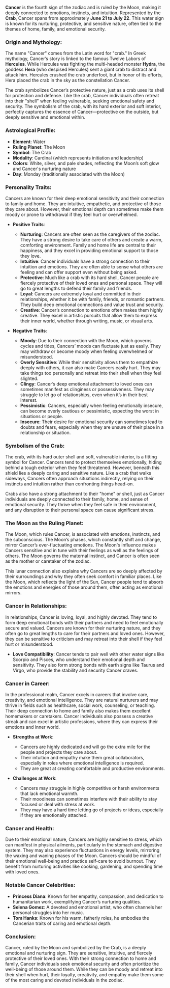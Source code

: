 **Cancer** is the fourth sign of the zodiac and is ruled by the Moon, making it deeply connected to emotions, instincts, and intuition. Represented by the **Crab**, Cancer spans from approximately **June 21 to July 22**. This water sign is known for its nurturing, protective, and sensitive nature, often tied to the themes of home, family, and emotional security.

### **Origin and Mythology**:
The name "Cancer" comes from the Latin word for "crab." In Greek mythology, Cancer’s story is linked to the famous Twelve Labors of **Hercules**. While Hercules was fighting the multi-headed monster **Hydra**, the goddess **Hera** (who despised Hercules) sent a giant crab to distract and attack him. Hercules crushed the crab underfoot, but in honor of its efforts, Hera placed the crab in the sky as the constellation Cancer.

The crab symbolizes Cancer’s protective nature, just as a crab uses its shell for protection and defense. Like the crab, Cancer individuals often retreat into their "shell" when feeling vulnerable, seeking emotional safety and security. The symbolism of the crab, with its hard exterior and soft interior, perfectly captures the essence of Cancer—protective on the outside, but deeply sensitive and emotional within.

### **Astrological Profile**:
- **Element**: Water  
- **Ruling Planet**: The Moon  
- **Symbol**: The Crab  
- **Modality**: Cardinal (which represents initiation and leadership)
- **Colors**: White, silver, and pale shades, reflecting the Moon’s soft glow and Cancer's nurturing nature  
- **Day**: Monday (traditionally associated with the Moon)

### **Personality Traits**:
Cancers are known for their deep emotional sensitivity and their connection to family and home. They are intuitive, empathetic, and protective of those they care about. However, their emotional depth can sometimes make them moody or prone to withdrawal if they feel hurt or overwhelmed. 

- **Positive Traits**:
  - **Nurturing**: Cancers are often seen as the caregivers of the zodiac. They have a strong desire to take care of others and create a warm, comforting environment. Family and home life are central to their happiness, and they excel in providing emotional support to those they love.
  - **Intuitive**: Cancer individuals have a strong connection to their intuition and emotions. They are often able to sense what others are feeling and can offer support even without being asked.
  - **Protective**: Much like a crab with its hard shell, Cancer people are fiercely protective of their loved ones and personal space. They will go to great lengths to defend their family and friends.
  - **Loyal**: Cancers are extremely loyal and committed in their relationships, whether it be with family, friends, or romantic partners. They build deep emotional connections and value trust and security.
  - **Creative**: Cancer’s connection to emotions often makes them highly creative. They excel in artistic pursuits that allow them to express their inner world, whether through writing, music, or visual arts.

- **Negative Traits**:
  - **Moody**: Due to their connection with the Moon, which governs cycles and tides, Cancers’ moods can fluctuate just as easily. They may withdraw or become moody when feeling overwhelmed or misunderstood.
  - **Overly Sensitive**: While their sensitivity allows them to empathize deeply with others, it can also make Cancers easily hurt. They may take things too personally and retreat into their shell when they feel slighted.
  - **Clingy**: Cancer’s deep emotional attachment to loved ones can sometimes manifest as clinginess or possessiveness. They may struggle to let go of relationships, even when it’s in their best interest.
  - **Pessimistic**: Cancers, especially when feeling emotionally insecure, can become overly cautious or pessimistic, expecting the worst in situations or people.
  - **Insecure**: Their desire for emotional security can sometimes lead to doubts and fears, especially when they are unsure of their place in a relationship or situation.

### **Symbolism of the Crab**:
The crab, with its hard outer shell and soft, vulnerable interior, is a fitting symbol for Cancer. Cancers tend to protect themselves emotionally, hiding behind a tough exterior when they feel threatened. However, beneath this shield lies a deeply caring and sensitive nature. Like a crab that walks sideways, Cancers often approach situations indirectly, relying on their instincts and intuition rather than confronting things head-on.

Crabs also have a strong attachment to their "home" or shell, just as Cancer individuals are deeply connected to their family, home, and sense of emotional security. They thrive when they feel safe in their environment, and any disruption to their personal space can cause significant stress.

### **The Moon as the Ruling Planet**:
The Moon, which rules Cancer, is associated with emotions, instincts, and the subconscious. The Moon’s phases, which constantly shift and change, mirror Cancer’s ever-fluctuating emotions. The Moon's influence makes Cancers sensitive and in tune with their feelings as well as the feelings of others. The Moon governs the maternal instinct, and Cancer is often seen as the mother or caretaker of the zodiac.

This lunar connection also explains why Cancers are so deeply affected by their surroundings and why they often seek comfort in familiar places. Like the Moon, which reflects the light of the Sun, Cancer people tend to absorb the emotions and energies of those around them, often acting as emotional mirrors.

### **Cancer in Relationships**:
In relationships, Cancer is loving, loyal, and highly devoted. They tend to form deep emotional bonds with their partners and need to feel emotionally secure and valued. Cancers are known for their nurturing nature, and they often go to great lengths to care for their partners and loved ones. However, they can be sensitive to criticism and may retreat into their shell if they feel hurt or misunderstood.

- **Love Compatibility**: Cancer tends to pair well with other water signs like Scorpio and Pisces, who understand their emotional depth and sensitivity. They also form strong bonds with earth signs like Taurus and Virgo, who provide the stability and security Cancer craves.

### **Cancer in Career**:
In the professional realm, Cancer excels in careers that involve care, creativity, and emotional intelligence. They are natural nurturers and may thrive in fields such as healthcare, social work, counseling, or teaching. Their deep connection to home and family also makes them excellent homemakers or caretakers. Cancer individuals also possess a creative streak and can excel in artistic professions, where they can express their emotions and inner world.

- **Strengths at Work**:
  - Cancers are highly dedicated and will go the extra mile for the people and projects they care about.
  - Their intuition and empathy make them great collaborators, especially in roles where emotional intelligence is required.
  - They are great at creating comfortable and productive environments.

- **Challenges at Work**:
  - Cancers may struggle in highly competitive or harsh environments that lack emotional warmth.
  - Their moodiness can sometimes interfere with their ability to stay focused or deal with stress at work.
  - They may have a hard time letting go of projects or ideas, especially if they are emotionally attached.

### **Cancer and Health**:
Due to their emotional nature, Cancers are highly sensitive to stress, which can manifest in physical ailments, particularly in the stomach and digestive system. They may also experience fluctuations in energy levels, mirroring the waxing and waning phases of the Moon. Cancers should be mindful of their emotional well-being and practice self-care to avoid burnout. They benefit from nurturing activities like cooking, gardening, and spending time with loved ones.

### **Notable Cancer Celebrities**:
- **Princess Diana**: Known for her empathy, compassion, and dedication to humanitarian work, exemplifying Cancer’s nurturing qualities.
- **Selena Gomez**: A devoted and emotional artist, who often channels her personal struggles into her music.
- **Tom Hanks**: Known for his warm, fatherly roles, he embodies the Cancerian traits of caring and emotional depth.

### **Conclusion**:
Cancer, ruled by the Moon and symbolized by the Crab, is a deeply emotional and nurturing sign. They are sensitive, intuitive, and fiercely protective of their loved ones. With their strong connection to home and family, Cancer individuals seek emotional security and often prioritize the well-being of those around them. While they can be moody and retreat into their shell when hurt, their loyalty, creativity, and empathy make them some of the most caring and devoted individuals in the zodiac.

